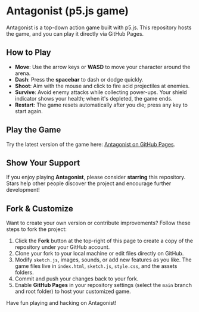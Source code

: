 # Antagonist (p5.js game)

Antagonist is a top-down action game built with p5.js. This repository hosts the game, and you can play it directly via GitHub Pages.

## How to Play

- **Move**: Use the arrow keys or **WASD** to move your character around the arena.
- **Dash**: Press the **spacebar** to dash or dodge quickly.
- **Shoot**: Aim with the mouse and click to fire acid projectiles at enemies.
- **Survive**: Avoid enemy attacks while collecting power-ups. Your shield indicator shows your health; when it's depleted, the game ends.
- **Restart**: The game resets automatically after you die; press any key to start again.

## Play the Game

Try the latest version of the game here: [Antagonist on GitHub Pages](https://itsjustq.github.io/Antagonist/).

## Show Your Support

If you enjoy playing **Antagonist**, please consider **starring** this repository. Stars help other people discover the project and encourage further development!

## Fork & Customize

Want to create your own version or contribute improvements? Follow these steps to fork the project:

1. Click the **Fork** button at the top-right of this page to create a copy of the repository under your GitHub account.
2. Clone your fork to your local machine or edit files directly on GitHub.
3. Modify `sketch.js`, images, sounds, or add new features as you like. The game files live in `index.html`, `sketch.js`, `style.css`, and the assets folders.
4. Commit and push your changes back to your fork.
5. Enable **GitHub Pages** in your repository settings (select the `main` branch and root folder) to host your customized game.

Have fun playing and hacking on Antagonist!
